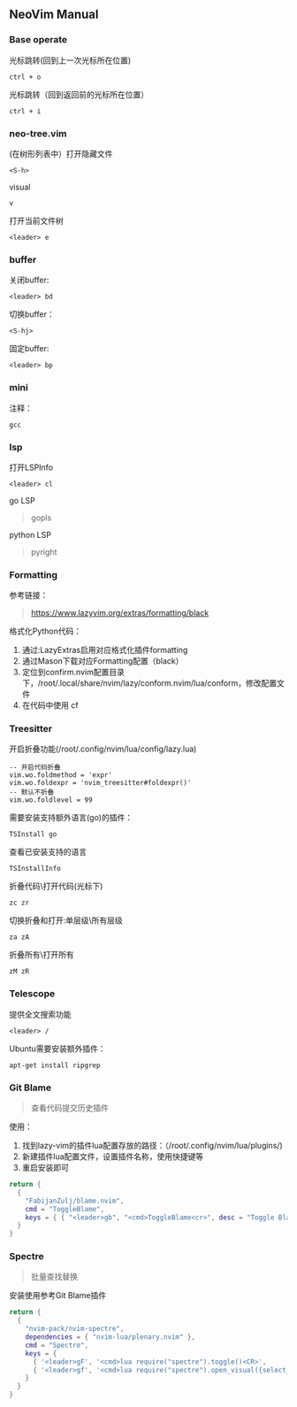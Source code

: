 ## NeoVim Manual

### Base operate

光标跳转(回到上一次光标所在位置)
```
ctrl + o
```
光标跳转（回到返回前的光标所在位置）
```
ctrl + i
```

### neo-tree.vim

(在树形列表中）打开隐藏文件
```
<S-h>
```
visual
```
v
```
打开当前文件树
```
<leader> e
```

### buffer

关闭buffer:
```
<leader> bd
```
切换buffer：
```
<S-hj>
```
固定buffer:
```
<leader> bp
```
### mini
注释：
```
gcc
```
### lsp

打开LSPInfo
```
<leader> cl 
```
go LSP
> gopls

python LSP
> pyright

### Formatting
参考链接： 
> https://www.lazyvim.org/extras/formatting/black

格式化Python代码：
1. 通过:LazyExtras启用对应格式化插件formatting
2. 通过Mason下载对应Formatting配置（black）
3. 定位到confirm.nvim配置目录下，/root/.local/share/nvim/lazy/conform.nvim/lua/conform，修改配置文件
4. 在代码中使用<leader> cf

### Treesitter

开启折叠功能(/root/.config/nvim/lua/config/lazy.lua)
```
-- 开启代码折叠
vim.wo.foldmethod = 'expr'
vim.wo.foldexpr = 'nvim_treesitter#foldexpr()'
-- 默认不折叠
vim.wo.foldlevel = 99
```

需要安装支持额外语言(go)的插件：
```
TSInstall go
```

查看已安装支持的语言
```
TSInstallInfo
```

折叠代码\打开代码(光标下)
```
zc zr
```
切换折叠和打开:单层级\所有层级
```
za zA
```
折叠所有\打开所有
```
zM zR
```
### Telescope

提供全文搜索功能
```
<leader> /
```
Ubuntu需要安装额外插件：
```
apt-get install ripgrep
```

### Git Blame

> 查看代码提交历史插件

使用：
1. 找到lazy-vim的插件lua配置存放的路径：（/root/.config/nvim/lua/plugins/)
2. 新建插件lua配置文件，设置插件名称，使用快捷键等
3. 重启安装即可

```lua
return {
  {
    "FabijanZulj/blame.nvim",
    cmd = "ToggleBlame",
    keys = { { "<leader>gb", "<cmd>ToggleBlame<cr>", desc = "Toggle Blame" } },
  }
}
```
### Spectre

> 批量查找替换

安装使用参考Git Blame插件

```lua
return {
  {
    "nvim-pack/nvim-spectre",
    dependencies = { "nvim-lua/plenary.nvim" },
    cmd = "Spectre",
    keys = {
      { '<leader>gF', '<cmd>lua require("spectre").toggle()<CR>',                        desc = "Toggle Spectre" },
      { '<leader>gf', '<cmd>lua require("spectre").open_visual({select_word=true})<CR>', desc = "Search current word" }
    }
  }
}
```

